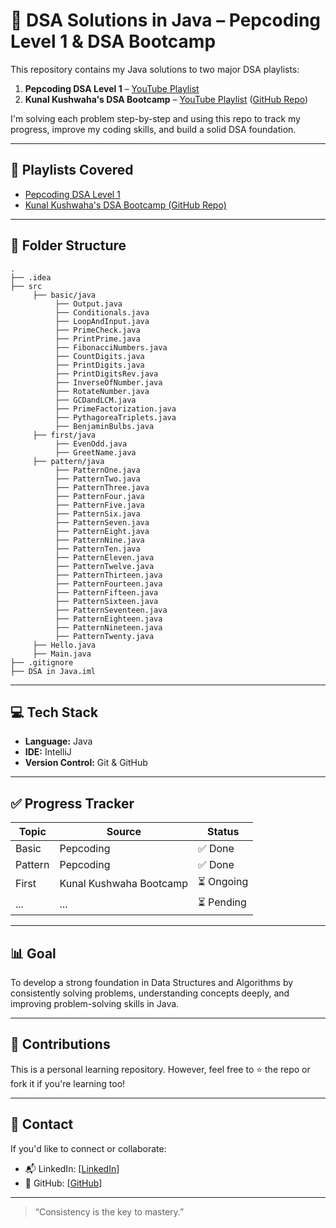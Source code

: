 # 🧠 DSA Solutions in Java – Pepcoding Level 1 & DSA Bootcamp

This repository contains my Java solutions to two major DSA playlists:

1. **Pepcoding DSA Level 1** – [YouTube Playlist](https://youtube.com/playlist?list=PL-Jc9J83PIiFj7YSPl2ulcpwy-mwj1SSk&si=UmmIV9W_IfnixoVf)
2. **Kunal Kushwaha's DSA Bootcamp** – [YouTube Playlist](https://youtube.com/playlist?list=PL9gnSGHSqcnr_DxHsP7AW9ftq0AtAyYqJ&si=WNTgmqyYTInDOXy0) ([GitHub Repo](https://github.com/kunal-kushwaha/DSA-Bootcamp-Java))

I'm solving each problem step-by-step and using this repo to track my progress, improve my coding skills, and build a solid DSA foundation.

---

## 📌 Playlists Covered
- [Pepcoding DSA Level 1](https://youtube.com/playlist?list=PL-Jc9J83PIiFj7YSPl2ulcpwy-mwj1SSk)
- [Kunal Kushwaha's DSA Bootcamp (GitHub Repo)](https://github.com/kunal-kushwaha/DSA-Bootcamp-Java)

---

## 📂 Folder Structure

```
.
├── .idea
├── src
     ├── basic/java
          ├── Output.java
          ├── Conditionals.java
          ├── LoopAndInput.java
          ├── PrimeCheck.java
          ├── PrintPrime.java
          ├── FibonacciNumbers.java
          ├── CountDigits.java
          ├── PrintDigits.java
          ├── PrintDigitsRev.java
          ├── InverseOfNumber.java
          ├── RotateNumber.java
          ├── GCDandLCM.java
          ├── PrimeFactorization.java
          ├── PythagoreaTriplets.java
          ├── BenjaminBulbs.java
     ├── first/java
          ├── EvenOdd.java
          ├── GreetName.java
     ├── pattern/java
          ├── PatternOne.java
          ├── PatternTwo.java
          ├── PatternThree.java
          ├── PatternFour.java
          ├── PatternFive.java
          ├── PatternSix.java
          ├── PatternSeven.java
          ├── PatternEight.java
          ├── PatternNine.java
          ├── PatternTen.java
          ├── PatternEleven.java
          ├── PatternTwelve.java
          ├── PatternThirteen.java
          ├── PatternFourteen.java
          ├── PatternFifteen.java
          ├── PatternSixteen.java
          ├── PatternSeventeen.java
          ├── PatternEighteen.java
          ├── PatternNineteen.java
          ├── PatternTwenty.java
     ├── Hello.java
     ├── Main.java
├── .gitignore
├── DSA in Java.iml
```

---

## 💻 Tech Stack
- **Language:** Java
- **IDE:** IntelliJ
- **Version Control:** Git & GitHub

---

## ✅ Progress Tracker

| Topic        | Source                         | Status     |
|--------------|--------------------------------|------------|
| Basic        | Pepcoding                      | ✅ Done    |
| Pattern      | Pepcoding                      | ✅ Done    |
| First        | Kunal Kushwaha Bootcamp        | ⏳ Ongoing |
| ...          | ...                            | ⏳ Pending |

---

## 📊 Goal

To develop a strong foundation in Data Structures and Algorithms by consistently solving problems, understanding concepts deeply, and improving problem-solving skills in Java.

---

## 🙌 Contributions

This is a personal learning repository. However, feel free to ⭐ the repo or fork it if you're learning too!

---

## 📧 Contact

If you'd like to connect or collaborate:

- 📬 LinkedIn: [[LinkedIn](https://www.linkedin.com/in/mondalsayam/)]
- 👥 GitHub: [[GitHub](https://github.com/sayam-1705/)]

---

> “Consistency is the key to mastery.”
